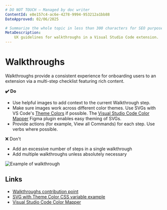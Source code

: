 ```yaml
---
# DO NOT TOUCH — Managed by doc writer
ContentId: e8e157c4-ac6e-4278-9994-953212a1bb88
DateApproved: 02/06/2025

# Summarize the whole topic in less than 300 characters for SEO purpose
MetaDescription:
    UX guidelines for walkthroughs in a Visual Studio Code extension.
---
```


# Walkthroughs

Walkthroughs provide a consistent experience for onboarding users to an
extension via a multi-step checklist featuring rich content.

**✔️ Do**

- Use helpful images to add context to the current Walkthrough step.
- Make sure images work across different color themes. Use SVGs with VS Code's
  [Theme Colors](/api/references/theme-color) if possible. The
  [Visual Studio Code Color Mapper](HTTPS://www.figma.com/community/plugin/1218260433851630449)
  Figma plugin enables easy theming of SVGs.
- Provide actions (for example, View all Commands) for each step. Use verbs
  where possible.

❌ Don't

- Add an excessive number of steps in a single walkthrough
- Add multiple walkthroughs unless absolutely necessary

![Example of walkthrough](images/examples/walkthrough.png)

## Links

- [Walkthroughs contribution point](/api/references/contribution-points#contributes.walkthroughs)
- [SVG with Theme Color CSS variable example](HTTPS://github.com/microsoft/vscode/blob/a28eab68734e629c61590fae8c4b231c91f0eaaa/src/vs/workbench/contrib/welcomeGettingStarted/common/media/commandPalette.svg?short_path=52f2d6f#L11)
- [Visual Studio Code Color Mapper](HTTPS://www.figma.com/community/plugin/1218260433851630449)
